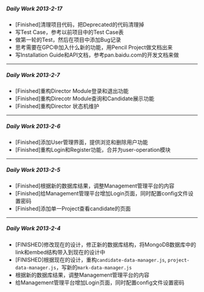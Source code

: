##### Daily Work 2013-2-17

+ [Finished]清理项目代码，把Deprecated的代码清理掉
+ 写Test Case，参考以前项目中的Test Case表
+ 做第一轮的Test，然后在项目中添加Bug记录
+ 思考需要在GPC中加入什么新的功能，用Pencil Project做文档出来
+ 写Installation Guide和API文档，参考pan.baidu.com的开发文档来做

***************************

##### Daily Work 2013-2-7

+ [Finished]重构Director Module登录和退出功能
+ [Finished]重构Direcotr Module查询和Candidate展示功能
+ [Finished]重构Director 状态机维护

***************************

##### Daily Work 2013-2-6

+ [Finished]添加User管理界面，提供浏览和删除用户功能
+ [Finished]重构Login和Register功能，合并为user-operation模块

***************************

##### Daily Work 2013-2-5

+ [Finished]根据新的数据库结果，调整Management管理平台的内容
+ [Finished]给Management管理平台增加Login页面，同时配置config文件设置密码
+ [Finished]添加单一Project查看candidate的页面

***************************

##### Daily Work 2013-2-4

+ [FINISHED]修改现在的设计，修正新的数据库结构，将MongoDB数据库中的link和embed结构带入到现在的设计中
+ [FINISHED]根据现在的设计，重构`candidate-data-manager.js`, `project-data-manager.js`，写新的`mark-data-manager.js`
+ 根据新的数据库结果，调整Management管理平台的内容
+ 给Management管理平台增加Login页面，同时配置config文件设置密码

